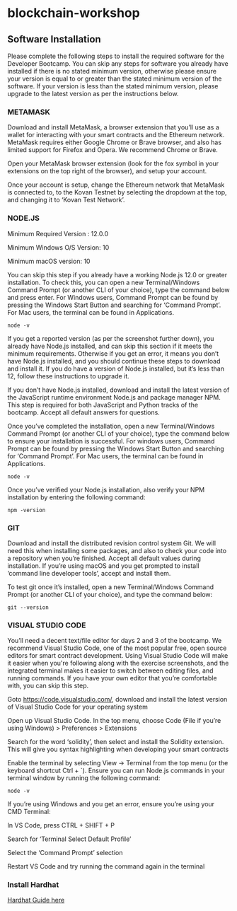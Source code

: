 # blockchain-workshop

## Software Installation
Please complete the following steps to install the required software for the Developer Bootcamp. You can skip any steps for software you already have installed if there is no stated minimum version, otherwise please ensure your version is equal to or greater than the stated minimum version of the software. If your version is less than the stated minimum version, please upgrade to the latest version as per the instructions below.

### METAMASK
Download and install MetaMask, a browser extension that you’ll use as a wallet for interacting with your smart contracts and the Ethereum network. MetaMask requires either Google Chrome or Brave browser, and also has limited support for Firefox and Opera. We recommend Chrome or Brave. 

Open your MetaMask browser extension (look for the fox symbol in your extensions on the top right of the browser), and setup your account.

Once your account is setup, change the Ethereum network that MetaMask is connected to, to the Kovan Testnet by selecting the dropdown at the top, and changing it to ‘Kovan Test Network’.


### NODE.JS
Minimum Required Version : 12.0.0

Minimum Windows O/S Version: 10

Minimum macOS version: 10

You can skip this step if you already have a working Node.js 12.0 or greater installation. To check this, you can open a new Terminal/Windows Command Prompt (or another CLI of your choice), type the command below and press enter. For Windows users, Command Prompt can be found by pressing the Windows Start Button and searching for ‘Command Prompt’. For Mac users, the terminal can be found in Applications.
```
node -v
```
If you get a reported version (as per the screenshot further down), you already have Node.js installed, and can skip this section if it meets the minimum requirements. Otherwise if you get an error, it means you don’t have Node.js installed, and you should continue these steps to download and install it. If you do have a version of Node.js installed, but it’s less than 12, follow these instructions to upgrade it.

If you don’t have Node.js installed, download and install the latest version of the JavaScript runtime environment Node.js and package manager NPM. This step is required for both JavaScript and Python tracks of the bootcamp. Accept all default answers for questions.

Once you’ve completed the installation, open a new Terminal/Windows Command Prompt (or another CLI of your choice), type the command below to ensure your installation is successful. For windows users, Command Prompt can be found by pressing the Windows Start Button and searching for ‘Command Prompt’. For Mac users, the terminal can be found in Applications.
```
node -v
```

Once you’ve verified your Node.js installation, also verify your NPM installation by entering the following command:
```
npm -version
```

### GIT
Download and install the distributed revision control system Git. We will need this when installing some packages, and also to check your code into a repository when you’re finished. Accept all default values during installation. If you’re using macOS and you get prompted to install ‘command line developer tools’, accept and install them.

To test git once it’s installed, open a new Terminal/Windows Command Prompt (or another CLI of your choice), and type the command below:
```
git --version
```
### VISUAL STUDIO CODE
You’ll need a decent text/file editor for days 2 and 3 of the bootcamp. We recommend Visual Studio Code, one of the most popular free, open source editors for smart contract development. Using Visual Studio Code will make it easier when you're following along with the exercise screenshots, and the integrated terminal makes it easier to switch between editing files, and running commands. If you have your own editor that you’re comfortable with, you can skip this step.

Goto https://code.visualstudio.com/, download and install the latest version of Visual Studio Code for your operating system

Open up Visual Studio Code. In the top menu, choose Code (File if you’re using Windows) > Preferences > Extensions

Search for the word ‘solidity’, then select and install the Solidity extension. This will give you syntax highlighting when developing your smart contracts


Enable the terminal by selecting View -> Terminal from the top menu (or the keyboard shortcut Ctrl + `). Ensure you can run Node.js commands in your terminal window by running the following command:
```
node -v
```

If you’re using Windows and you get an error, ensure you’re using your CMD Terminal:

In VS Code, press CTRL + SHIFT + P

Search for ‘Terminal Select Default Profile’

Select the ‘Command Prompt’ selection

Restart VS Code and try running the command again in the terminal

### Install Hardhat
[Hardhat Guide here](https://hardhat.org/getting-started/)
